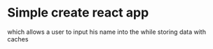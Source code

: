 <h1>Simple create react app </h1>

which allows a user to input his name into the while storing data with caches

